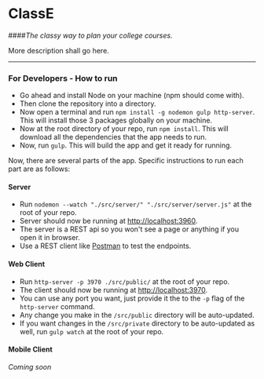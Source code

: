 # ClassE

####*The classy way to plan your college courses.*

More description shall go here.

---

### For Developers - How to run

- Go ahead and install Node on your machine (npm should come with).
- Then clone the repository into a directory.
- Now open a terminal and run `npm install -g nodemon gulp http-server`. This will install those 3 packages globally on your machine.
- Now at the root directory of your repo, run `npm install`. This will download all the dependencies that the app needs to run.
- Now, run `gulp`. This will build the app and get it ready for running.

Now, there are several parts of the app. Specific instructions to run each part are as follows:

#### Server

- Run `nodemon --watch "./src/server/" "./src/server/server.js"` at the root of your repo.
- Server should now be running at [http://localhost:3960](http://localhost:3960).
- The server is a REST api so you won't see a page or anything if you open it in browser.
- Use a REST client like [Postman](https://www.getpostman.com/) to test the endpoints.

#### Web Client

- Run `http-server -p 3970 ./src/public/` at the root of your repo.
- The client should now be running at [http://localhost:3970](http://localhost:3970).
- You can use any port you want, just provide it the to the `-p` flag of the `http-server` command.
- Any change you make in the `/src/public` directory will be auto-updated.
- If you want changes in the `/src/private` directory to be auto-updated as well, run `gulp watch` at the root of your repo.

#### Mobile Client

*Coming soon*
